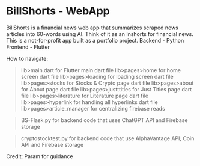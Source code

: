 # BillShorts - WebApp

BillShorts is a financial news web app that summarizes scraped news articles into 60-words using AI. Think of it as an Inshorts for financial news. This is a not-for-profit app built as a portfolio project. Backend - Python Frontend - Flutter


How to navigate:
>lib>main.dart for Flutter main dart file
>lib>pages>home for home screen dart file
>lib>pages>loading for loading screen dart file
>lib>pages>stocks for Stocks & Crypto page dart file
>lib>pages>about for About page dart file
>lib>pages>justttitles for Just Titles page dart file
>lib>pages>literature for Literature page dart file
>lib>pages>hyperlink for handling all hyperlinks dart file
>lib>pages>article_manager for centralizing firebase reads

>BS-Flask.py for backend code that uses ChatGPT API and Firebase storage

>cryptostocktest.py for backend code that use AlphaVantage API, Coin API and Firebase storage




Credit: Param for guidance
